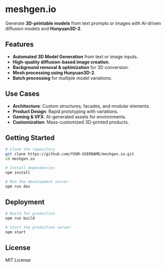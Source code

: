 # meshgen.io

Generate **3D-printable models** from text prompts or images with AI-driven diffusion models and **Hunyuan3D-2**.

## Features
- **Automated 3D Model Generation** from text or image inputs.
- **High-quality diffusion-based image creation**.
- **Background removal & optimization** for 3D conversion.
- **Mesh processing using Hunyuan3D-2**.
- **Batch processing** for multiple model variations.

## Use Cases
- **Architecture**: Custom structures, facades, and modular elements.
- **Product Design**: Rapid prototyping with variations.
- **Gaming & VFX**: AI-generated assets for environments.
- **Customization**: Mass-customized 3D-printed products.

## Getting Started
```sh
# Clone the repository
git clone https://github.com/YOUR-USERNAME/meshgen.io.git
cd meshgen.io

# Install dependencies
npm install

# Run the development server
npm run dev
```

## Deployment
```sh
# Build for production
npm run build

# Start the production server
npm start
```

## License
MIT License
